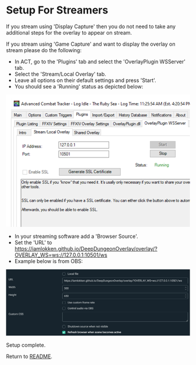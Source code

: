 # Setup For Streamers

If you stream using 'Display Capture' then you do not need to take any additional steps for the overlay to appear on stream.

If you stream using 'Game Capture' and want to display the overlay on stream please do the following:
* In ACT, go to the 'Plugins' tab and select the 'OverlayPlugin WSServer' tab.
* Select the 'Stream/Local Overlay' tab.
* Leave all options on their default settings and press 'Start'.
* You should see a 'Running' status as depicted below:
 
![Streamer1](StreamerSetup01.png?raw=true)
* In your streaming software add a 'Browser Source'.
* Set the 'URL' to https://iamlokken.github.io/DeepDungeonOverlay/overlay/?OVERLAY_WS=ws://127.0.0.1:10501/ws
* Example below is from OBS:

![Streamer1](StreamerSetup02.png?raw=true)

Setup complete.

Return to [README](../../README.md).
